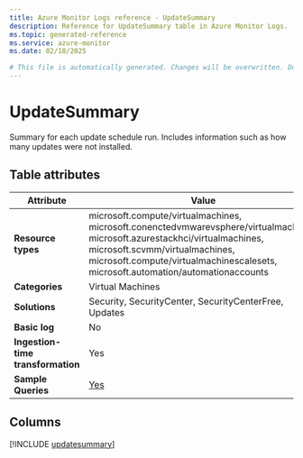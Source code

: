 ```yaml
---
title: Azure Monitor Logs reference - UpdateSummary
description: Reference for UpdateSummary table in Azure Monitor Logs.
ms.topic: generated-reference
ms.service: azure-monitor
ms.date: 02/18/2025

# This file is automatically generated. Changes will be overwritten. Do not change this file directly.
---
```


# UpdateSummary

Summary for each update schedule run. Includes information such as how many updates were not installed.


## Table attributes

|Attribute|Value|
|---|---|
|**Resource types**|microsoft.compute/virtualmachines,<br>microsoft.conenctedvmwarevsphere/virtualmachines,<br>microsoft.azurestackhci/virtualmachines,<br>microsoft.scvmm/virtualmachines,<br>microsoft.compute/virtualmachinescalesets,<br>microsoft.automation/automationaccounts|
|**Categories**|Virtual Machines|
|**Solutions**| Security, SecurityCenter, SecurityCenterFree, Updates|
|**Basic log**|No|
|**Ingestion-time transformation**|Yes|
|**Sample Queries**|[Yes](/azure/azure-monitor/reference/queries/updatesummary)|



## Columns
  
[!INCLUDE [updatesummary](~/reusable-content/ce-skilling/azure/includes/azure-monitor/reference/tables/updatesummary-include.md)]
